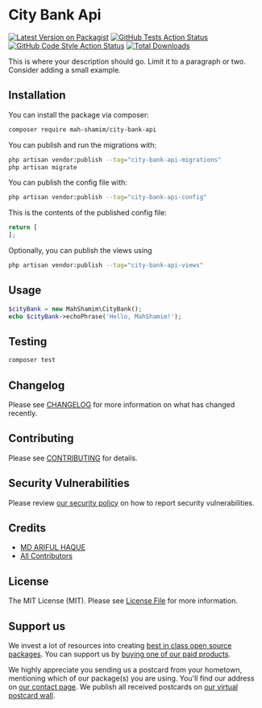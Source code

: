 # City Bank Api

[![Latest Version on Packagist](https://img.shields.io/packagist/v/mah-shamim/city-bank-api.svg?style=flat-square)](https://packagist.org/packages/mah-shamim/city-bank-api)
[![GitHub Tests Action Status](https://img.shields.io/github/workflow/status/mah-shamim/city-bank-api/run-tests?label=tests)](https://github.com/mah-shamim/city-bank-api/actions?query=workflow%3Arun-tests+branch%3Amain)
[![GitHub Code Style Action Status](https://img.shields.io/github/workflow/status/mah-shamim/city-bank-api/Fix%20PHP%20code%20style%20issues?label=code%20style)](https://github.com/mah-shamim/city-bank-api/actions?query=workflow%3A"Fix+PHP+code+style+issues"+branch%3Amain)
[![Total Downloads](https://img.shields.io/packagist/dt/mah-shamim/city-bank-api.svg?style=flat-square)](https://packagist.org/packages/mah-shamim/city-bank-api)

This is where your description should go. Limit it to a paragraph or two. Consider adding a small example.

## Installation

You can install the package via composer:

```bash
composer require mah-shamim/city-bank-api
```

You can publish and run the migrations with:

```bash
php artisan vendor:publish --tag="city-bank-api-migrations"
php artisan migrate
```

You can publish the config file with:

```bash
php artisan vendor:publish --tag="city-bank-api-config"
```

This is the contents of the published config file:

```php
return [
];
```

Optionally, you can publish the views using

```bash
php artisan vendor:publish --tag="city-bank-api-views"
```

## Usage

```php
$cityBank = new MahShamim\CityBank();
echo $cityBank->echoPhrase('Hello, MahShamim!');
```

## Testing

```bash
composer test
```

## Changelog

Please see [CHANGELOG](CHANGELOG.md) for more information on what has changed recently.

## Contributing

Please see [CONTRIBUTING](https://github.com/mah-shamim/.github/blob/main/CONTRIBUTING.md) for details.

## Security Vulnerabilities

Please review [our security policy](../../security/policy) on how to report security vulnerabilities.

## Credits

- [MD ARIFUL HAQUE](https://github.com/mah-shamim)
- [All Contributors](../../contributors)

## License

The MIT License (MIT). Please see [License File](LICENSE.md) for more information.

## Support us

We invest a lot of resources into creating [best in class open source packages](https://spatie.be/open-source). You can support us by [buying one of our paid products](https://spatie.be/open-source/support-us).

We highly appreciate you sending us a postcard from your hometown, mentioning which of our package(s) you are using. You'll find our address on [our contact page](https://spatie.be/about-us). We publish all received postcards on [our virtual postcard wall](https://spatie.be/open-source/postcards).
